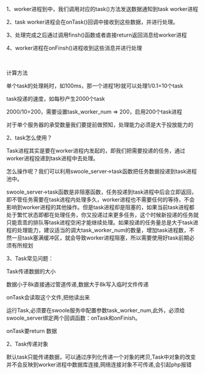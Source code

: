 1、worker进程到中，我们调用对应的task()方法发送数据通知到task worker进程

2、task worker进程会在onTask()回调中接收到这些数据，并进行处理。

3、处理完成之后通过调用finsh()函数或者直接return返回消息给worker进程

4、worker进程在onFinsh()进程收到这些消息并进行处理

 

计算方法

单个task的处理耗时，如100ms，那一个进程1秒就可以处理1/0.1=10个task

task投递的速度，如每秒产生2000个task

2000/10=200，需要设置task_worker_num => 200，启用200个task进程

对于单个服务器的承受数量我们要提前做预知，处理能力必须是大于投放能力的





2、task怎么使用？

Task进程其实是要在worker进程内发起的，即我们把需要投递的任务，通过worker进程投递到task进程中去处理。

怎么操作呢？我们可以利用swoole_server->task函数把任务数据投递到task进程池中。

swoole_server->task函数是非阻塞函数，任务投递到task进程中后会立即返回，即不管任务需要在task进程内处理多久，worker进程也不需要任何的等待，不会影响到worker进程的其他操作。但是task进程却是阻塞的，如果当前task进程都处于繁忙状态即都在处理任务，你又投递过来更多任务，这个时候新投递的任务就只能乖乖的排队等task进程空闲才能继续处理。如果投递的任务量总是大于task进程的处理能力，建议适当的调大task_worker_num的数量，增加task进程数，不然一旦task塞满缓冲区，就会导致worker进程阻塞，所以需要使用好task前期必须有所规划





3、Task常见问题：

Task传递数据的大小

数据小于8k直接通过管道传递,数据大于8k写入临时文件传递

onTask会读取这个文件,把他读出来

运行Task,必须要在swoole服务中配置参数task_worker_num,此外，必须给swoole_server绑定两个回调函数：onTask和onFinish。 

onTask要return 数据 



2、Task传递对象

默认task只能传递数据，可以通过序列化传递一个对象的拷贝,Task中对象的改变并不会反映到worker进程中数据库连接,网络连接对象不可传递,会引起php报错



